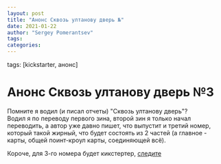 ```yaml
---
layout: post
title: "Анонс Сквозь ултанову дверь №"
date: 2021-01-22
author: "Sergey Pomerantsev"
tags:
categories:
---
```

tags: [kickstarter, анонс]

# Анонс Сквозь ултанову дверь №3

Помните я водил (и писал отчеты) "Сквозь ултанову дверь"?  
Водил я по переводу первого зина, второй зин я только начал переводить, а автор уже давно пишет, что выпустит и третий номер, который такой жирный, что будет состоять из 2 частей (а главное - карты, общей поинт-кроул карты, соединяющей всё).

Короче, для 3-го номера будет кикстертер, [следите](https://www.kickstarter.com/projects/through-ultans-door/through-ultans-door)
